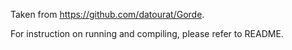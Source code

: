 Taken from https://github.com/datourat/Gorde.

For instruction on running and compiling, please refer to README. 
